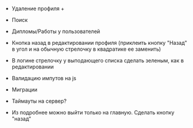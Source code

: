 - Удаление профиля +

- Поиск

- Дипломы/Работы у пользователей

- Кнопка назад в редактировании профиля (приклеить кнопку "Назад" в угол и на обычную стрелочку в квадратике ее заменить)

- В логине стрелочку у выподающего списка сделать зеленым, как в редактировании

- Валидацию импутов на js

- Миграции 

- Таймауты на сервер?

- Из подробнее можно выйти только на главную. Сделать кнопку "назад"

